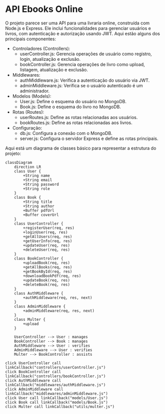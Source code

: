 # API Ebooks Online

O projeto parece ser uma API para uma livraria online, construída com Node.js e Express. Ele inclui funcionalidades para gerenciar usuários e livros, com autenticação e autorização usando JWT. Aqui estão alguns dos principais componentes:

- Controladores (Controllers):
  - userController.js: Gerencia operações de usuário como registro, login, atualização e exclusão.
  - bookController.js: Gerencia operações de livro como upload, listagem, atualização e exclusão.
- Middlewares:
  - authMiddleware.js: Verifica a autenticação do usuário via JWT.
  - adminMiddleware.js: Verifica se o usuário autenticado é um administrador.
- Modelos (Models):
  - User.js: Define o esquema do usuário no MongoDB.
  - Book.js: Define o esquema do livro no MongoDB.
- Rotas (Routes):
  - userRoutes.js: Define as rotas relacionadas aos usuários.
  - bookRoutes.js: Define as rotas relacionadas aos livros.
- Configuração:
  - db.js: Configura a conexão com o MongoDB.
  - server.js: Configura o servidor Express e define as rotas principais.

Aqui está um diagrama de classes básico para representar a estrutura do projeto:

```mermaid
classDiagram
    direction LR
    class User {
        +String name
        +String email
        +String password
        +String role
    }
    class Book {
        +String title
        +String author
        +Buffer pdfUrl
        +Buffer coverUrl
    }
    class UserController {
        +registerUser(req, res)
        +loginUser(req, res)
        +getAllUsers(req, res)
        +getUserInfo(req, res)
        +updateUser(req, res)
        +deleteUser(req, res)
    }
    class BookController {
        +uploadBook(req, res)
        +getAllBooks(req, res)
        +getBookById(req, res)
        +downloadBookPdf(req, res)
        +updateBook(req, res)
        +deleteBook(req, res)
    }
    class AuthMiddleware {
        +authMiddleware(req, res, next)
    }
    class AdminMiddleware {
        +adminMiddleware(req, res, next)
    }
    class Multer {
        +upload
    }

    UserController --> User : manages
    BookController --> Book : manages
    AuthMiddleware --> User : verifies
    AdminMiddleware --> User : verifies
    Multer --> BookController : assists

click UserController call linkCallback("controllers/userController.js")
click BookController call linkCallback("controllers/bookController.js")
click AuthMiddleware call linkCallback("middlewares/authMiddleware.js")
click AdminMiddleware call linkCallback("middlewares/adminMiddleware.js")
click User call linkCallback("models/User.js")
click Book call linkCallback("models/Book.js")
click Multer call linkCallback("utils/multer.js")
```
